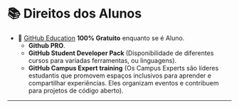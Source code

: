 # 📚 Direitos dos Alunos

- 📖 [GitHub Education](https://education.github.com/discount_requests/application) **100% Gratuito** enquanto se é Aluno.
  - **Github PRO**.
  - **GitHub Student Developer Pack** (Disponibilidade de diferentes cursos para variadas ferramentas, ou linguagens).
  - **GitHub Campus Expert training** (Os Campus Experts são líderes estudantis que promovem espaços inclusivos para aprender e compartilhar experiências. Eles organizam eventos e contribuem para projetos de código aberto).
---
